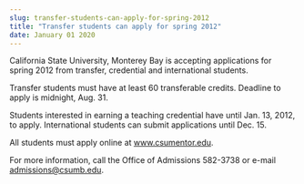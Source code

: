 ```yaml
---
slug: transfer-students-can-apply-for-spring-2012
title: "Transfer students can apply for spring 2012"
date: January 01 2020
---
```


 
<p>
  California State University, Monterey Bay is accepting applications for spring
  2012 from transfer, credential and international students.
</p>
<p>
  Transfer students must have at least 60 transferable credits. Deadline to
  apply is midnight, Aug. 31.
</p>
<p>
  Students interested in earning a teaching credential have until Jan. 13, 2012,
  to apply. International students can submit applications until Dec. 15.
</p>
<p>
  All students must apply online at
  <a href="https://www.csumentor.edu" title="www.csumentor.edu"
    >www.csumentor.edu</a
  >.
</p>
<p>
  For more information, call the Office of Admissions 582-3738 or e-mail
  <a
    href="&#109;a&#x69;&#108;&#x74;&#111;&#x3a;&#97;&#x64;&#109;&#x69;&#115;s&#x69;&#111;&#x6e;&#115;&#x40;&#99;&#x73;&#117;&#x6d;&#98;&#x2e;&#101;d&#x75;"
    >admissions@csumb.edu</a
  >.
</p>
 
